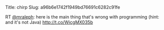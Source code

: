Title: chirp
Slug: a96b6e1742f1949bd76691c6282c91fe

RT <a href="http://twitter.com/mraleph">@mraleph</a>: here is the main thing that's wrong with programming (hint: and it's not Java) <a href="http://t.co/WicgMX035b">http://t.co/WicgMX035b</a>
